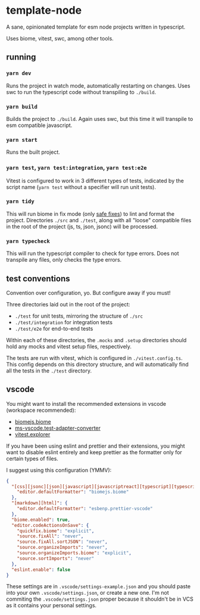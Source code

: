 # template-node

A sane, opinionated template for esm node projects written in typescript.

Uses biome, vitest, swc, among other tools.

## running

### `yarn dev`

Runs the project in watch mode, automatically restarting on changes. Uses swc to run the typescript code without transpiling to `./build`.

### `yarn build`

Builds the project to `./build`. Again uses swc, but this time it will transpile to esm compatible javascript.

### `yarn start`

Runs the built project.

### `yarn test`, `yarn test:integration`, `yarn test:e2e`

Vitest is configured to work in 3 different types of tests, indicated by the script name (`yarn test` without a specifier will run unit tests).

### `yarn tidy`

This will run biome in fix mode (only [safe fixes](https://biomejs.dev/linter/#safe-fixes)) to lint and format the project. Directories `./src` and `./test`, along with all "loose" compatible files in the root of the project (js, ts, json, jsonc) will be processed.

### `yarn typecheck`

This will run the typescript compiler to check for type errors. Does not transpile any files, only checks the type errors.

## test conventions

Convention over configuration, yo. But configure away if you must!

Three directories laid out in the root of the project:

- `./test` for unit tests, mirroring the structure of `./src`
- `./test/integration` for integration tests
- `./test/e2e` for end-to-end tests

Within each of these directories, the `.mocks` and `.setup` directories should hold any mocks and vitest setup files, respectively.

The tests are run with vitest, which is configured in `./vitest.config.ts`. This config depends on this directory structure, and will automatically find all the tests in the `./test` directory.

## vscode

You might want to install the recommended extensions in vscode (workspace recommended):

- [biomejs.biome](https://marketplace.visualstudio.com/items?itemName=biomejs.biome)
- [ms-vscode.test-adapter-converter](https://marketplace.visualstudio.com/items?itemName=ms-vscode.test-adapter-converter)
- [vitest.explorer](https://marketplace.visualstudio.com/items?itemName=vitest.explorer)

If you have been using eslint and prettier and their extensions, you might want to disable eslint entirely and keep prettier as the formatter only for certain types of files.

I suggest using this configuration (YMMV):

```json
{
  "[css][jsonc][json][javascript][javascriptreact][typescript][typescriptreact]": {
    "editor.defaultFormatter": "biomejs.biome"
  },
  "[markdown][html]": {
    "editor.defaultFormatter": "esbenp.prettier-vscode"
  },
  "biome.enabled": true,
  "editor.codeActionsOnSave": {
    "quickfix.biome": "explicit",
    "source.fixAll": "never",
    "source.fixAll.sortJSON": "never",
    "source.organizeImports": "never",
    "source.organizeImports.biome": "explicit",
    "source.sortImports": "never"
  },
  "eslint.enable": false
}
```

These settings are in `.vscode/settings-example.json` and you should paste into your own `.vscode/settings.json`, or create a new one. I'm not commiting the `.vscode/settings.json` proper because it shouldn't be in VCS as it contains your personal settings.
